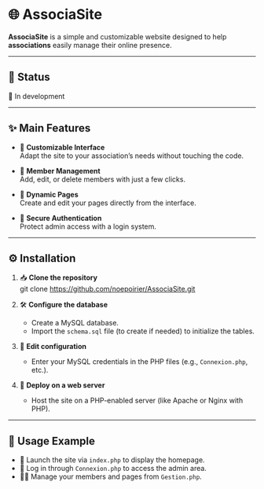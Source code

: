 # 🌐 AssociaSite

**AssociaSite** is a simple and customizable website designed to help **associations** easily manage their online presence.

---

## 🚧 Status  
🔄 In development

---

## ✨ Main Features

- 🎨 **Customizable Interface**  
  Adapt the site to your association’s needs without touching the code.

- 👥 **Member Management**  
  Add, edit, or delete members with just a few clicks.

- 📄 **Dynamic Pages**  
  Create and edit your pages directly from the interface.

- 🔐 **Secure Authentication**  
  Protect admin access with a login system.

---

## ⚙️ Installation

1. 📥 **Clone the repository**  
   git clone https://github.com/noepoirier/AssociaSite.git

2. 🛠️ **Configure the database**  
   - Create a MySQL database.  
   - Import the `schema.sql` file (to create if needed) to initialize the tables.

3. 📝 **Edit configuration**  
   - Enter your MySQL credentials in the PHP files (e.g., `Connexion.php`, etc.).

4. 🚀 **Deploy on a web server**  
   - Host the site on a PHP-enabled server (like Apache or Nginx with PHP).

---

## 👀 Usage Example

- 📂 Launch the site via `index.php` to display the homepage.  
- 🔑 Log in through `Connexion.php` to access the admin area.  
- 🧑‍💻 Manage your members and pages from `Gestion.php`.